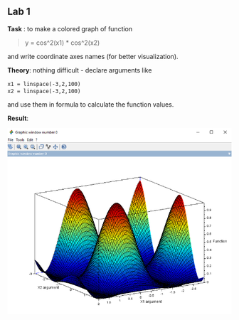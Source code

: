## Lab 1

**Task** : to make a colored graph of function 

> y = cos^2(x1) * cos^2(x2) 

and write coordinate axes names (for better visualization).

**Theory**: nothing difficult - declare arguments like
```
x1 = linspace(-3,2,100)
x2 = linspace(-3,2,100) 
```
and use them in formula to calculate the function values.

**Result**:

![](images/Result.png)
